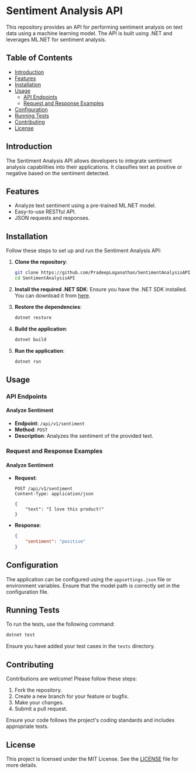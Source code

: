 
# Sentiment Analysis API

This repository provides an API for performing sentiment analysis on text data using a machine learning model. The API is built using .NET and leverages ML.NET for sentiment analysis.

## Table of Contents

- [Introduction](#introduction)
- [Features](#features)
- [Installation](#installation)
- [Usage](#usage)
  - [API Endpoints](#api-endpoints)
  - [Request and Response Examples](#request-and-response-examples)
- [Configuration](#configuration)
- [Running Tests](#running-tests)
- [Contributing](#contributing)
- [License](#license)

## Introduction

The Sentiment Analysis API allows developers to integrate sentiment analysis capabilities into their applications. It classifies text as positive or negative based on the sentiment detected.

## Features

- Analyze text sentiment using a pre-trained ML.NET model.
- Easy-to-use RESTful API.
- JSON requests and responses.

## Installation

Follow these steps to set up and run the Sentiment Analysis API:

1. **Clone the repository**:
    ```bash
    git clone https://github.com/PradeepLoganathan/SentimentAnalysisAPI.git
    cd SentimentAnalysisAPI
    ```

2. **Install the required .NET SDK**:
    Ensure you have the .NET SDK installed. You can download it from [here](https://dotnet.microsoft.com/download).

3. **Restore the dependencies**:
    ```bash
    dotnet restore
    ```

4. **Build the application**:
    ```bash
    dotnet build
    ```

5. **Run the application**:
    ```bash
    dotnet run
    ```

## Usage

### API Endpoints

#### Analyze Sentiment

- **Endpoint**: `/api/v1/sentiment`
- **Method**: `POST`
- **Description**: Analyzes the sentiment of the provided text.

### Request and Response Examples

#### Analyze Sentiment

- **Request**:
    ```http
    POST /api/v1/sentiment
    Content-Type: application/json

    {
        "text": "I love this product!"
    }
    ```

- **Response**:
    ```json
    {
        "sentiment": "positive"
    }
    ```

## Configuration

The application can be configured using the `appsettings.json` file or environment variables. Ensure that the model path is correctly set in the configuration file.

## Running Tests

To run the tests, use the following command:

```bash
dotnet test
```

Ensure you have added your test cases in the `tests` directory.

## Contributing

Contributions are welcome! Please follow these steps:

1. Fork the repository.
2. Create a new branch for your feature or bugfix.
3. Make your changes.
4. Submit a pull request.

Ensure your code follows the project's coding standards and includes appropriate tests.

## License

This project is licensed under the MIT License. See the [LICENSE](LICENSE) file for more details.
